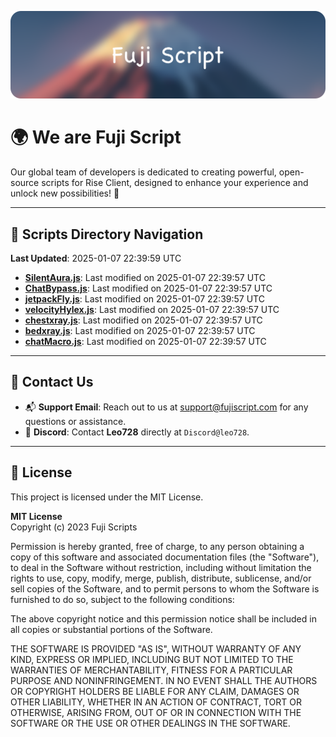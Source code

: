 ![Banner](.github/b.webp)

# 🌍 **We are Fuji Script**

Our global team of developers is dedicated to creating powerful, open-source scripts for Rise Client, designed to enhance your experience and unlock new possibilities! 🌟

---
<!-- SCRIPTS_NAVIGATION_START -->
## 📂 **Scripts Directory Navigation**

**Last Updated**: 2025-01-07 22:39:59 UTC

- **[SilentAura.js](scripts/SilentAura.js)**: Last modified on 2025-01-07 22:39:57 UTC
- **[ChatBypass.js](scripts/ChatBypass.js)**: Last modified on 2025-01-07 22:39:57 UTC
- **[jetpackFly.js](scripts/jetpackFly.js)**: Last modified on 2025-01-07 22:39:57 UTC
- **[velocityHylex.js](scripts/velocityHylex.js)**: Last modified on 2025-01-07 22:39:57 UTC
- **[chestxray.js](scripts/chestxray.js)**: Last modified on 2025-01-07 22:39:57 UTC
- **[bedxray.js](scripts/bedxray.js)**: Last modified on 2025-01-07 22:39:57 UTC
- **[chatMacro.js](scripts/chatMacro.js)**: Last modified on 2025-01-07 22:39:57 UTC

<!-- SCRIPTS_NAVIGATION_END -->

---

## 💬 **Contact Us**  
- 📬 **Support Email**: Reach out to us at [support@fujiscript.com](mailto:support@fujiscript.com) for any questions or assistance.  
- 💬 **Discord**: Contact **Leo728** directly at `Discord@leo728`.

---

## 📜 **License**

This project is licensed under the MIT License.  

**MIT License**  
Copyright (c) 2023 Fuji Scripts  

Permission is hereby granted, free of charge, to any person obtaining a copy of this software and associated documentation files (the "Software"), to deal in the Software without restriction, including without limitation the rights to use, copy, modify, merge, publish, distribute, sublicense, and/or sell copies of the Software, and to permit persons to whom the Software is furnished to do so, subject to the following conditions:  

The above copyright notice and this permission notice shall be included in all copies or substantial portions of the Software.  

THE SOFTWARE IS PROVIDED "AS IS", WITHOUT WARRANTY OF ANY KIND, EXPRESS OR IMPLIED, INCLUDING BUT NOT LIMITED TO THE WARRANTIES OF MERCHANTABILITY, FITNESS FOR A PARTICULAR PURPOSE AND NONINFRINGEMENT. IN NO EVENT SHALL THE AUTHORS OR COPYRIGHT HOLDERS BE LIABLE FOR ANY CLAIM, DAMAGES OR OTHER LIABILITY, WHETHER IN AN ACTION OF CONTRACT, TORT OR OTHERWISE, ARISING FROM, OUT OF OR IN CONNECTION WITH THE SOFTWARE OR THE USE OR OTHER DEALINGS IN THE SOFTWARE.  
